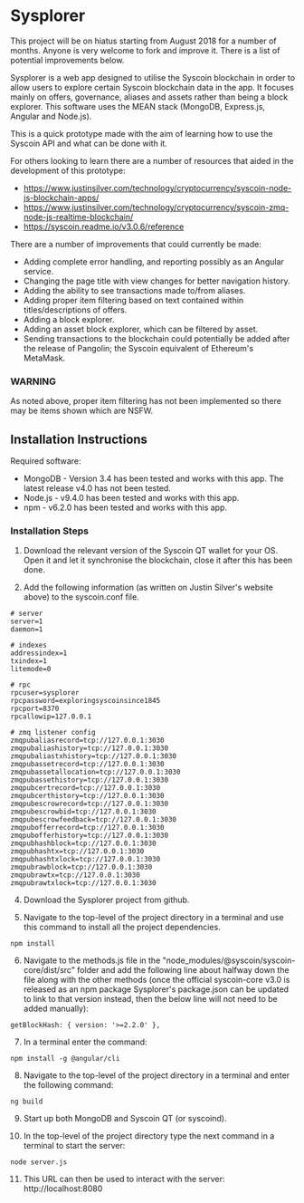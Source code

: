 # Sysplorer

This project will be on hiatus starting from August 2018 for a number of months. Anyone is very welcome to fork and improve it. There is a list of potential improvements below.

Sysplorer is a web app designed to utilise the Syscoin blockchain in order to allow users to explore certain Syscoin blockchain data in the app. It focuses mainly on offers, governance, aliases and assets rather than being a block explorer. This software uses the MEAN stack (MongoDB, Express.js, Angular and Node.js).

This is a quick prototype made with the aim of learning how to use the Syscoin API and what can be done with it.

For others looking to learn there are a number of resources that aided in the development of this prototype:
* https://www.justinsilver.com/technology/cryptocurrency/syscoin-node-js-blockchain-apps/
* https://www.justinsilver.com/technology/cryptocurrency/syscoin-zmq-node-js-realtime-blockchain/
* https://syscoin.readme.io/v3.0.6/reference

There are a number of improvements that could currently be made:
* Adding complete error handling, and reporting possibly as an Angular service.
* Changing the page title with view changes for better navigation history.
* Adding the ability to see transactions made to/from aliases.
* Adding proper item filtering based on text contained within titles/descriptions of offers.
* Adding a block explorer.
* Adding an asset block explorer, which can be filtered by asset.
* Sending transactions to the blockchain could potentially be added after the release of Pangolin; the Syscoin equivalent of Ethereum's MetaMask.

### WARNING
As noted above, proper item filtering has not been implemented so there may be items shown which are NSFW.

## Installation Instructions

Required software:
* MongoDB - Version 3.4 has been tested and works with this app. The latest release v4.0 has not been tested.
* Node.js - v9.4.0 has been tested and works with this app.
* npm - v6.2.0 has been tested and works with this app.

### Installation Steps

1. Download the relevant version of the Syscoin QT wallet for your OS. Open it and let it synchronise the blockchain, close it after this has been done.

2. Add the following information (as written on Justin Silver's website above) to the syscoin.conf file.

```
# server
server=1
daemon=1

# indexes
addressindex=1
txindex=1
litemode=0

# rpc
rpcuser=sysplorer
rpcpassword=exploringsyscoinsince1845
rpcport=8370
rpcallowip=127.0.0.1

# zmq listener config
zmqpubaliasrecord=tcp://127.0.0.1:3030
zmqpubaliashistory=tcp://127.0.0.1:3030
zmqpubaliastxhistory=tcp://127.0.0.1:3030
zmqpubassetrecord=tcp://127.0.0.1:3030
zmqpubassetallocation=tcp://127.0.0.1:3030
zmqpubassethistory=tcp://127.0.0.1:3030
zmqpubcertrecord=tcp://127.0.0.1:3030
zmqpubcerthistory=tcp://127.0.0.1:3030
zmqpubescrowrecord=tcp://127.0.0.1:3030
zmqpubescrowbid=tcp://127.0.0.1:3030
zmqpubescrowfeedback=tcp://127.0.0.1:3030
zmqpubofferrecord=tcp://127.0.0.1:3030
zmqpubofferhistory=tcp://127.0.0.1:3030
zmqpubhashblock=tcp://127.0.0.1:3030
zmqpubhashtx=tcp://127.0.0.1:3030
zmqpubhashtxlock=tcp://127.0.0.1:3030
zmqpubrawblock=tcp://127.0.0.1:3030
zmqpubrawtx=tcp://127.0.0.1:3030
zmqpubrawtxlock=tcp://127.0.0.1:3030
```

4. Download the Sysplorer project from github.

5. Navigate to the top-level of the project directory in a terminal and use this command to install all the project dependencies.
```
npm install
```

6. Navigate to the methods.js file in the "node_modules/@syscoin/syscoin-core/dist/src" folder and add the following line about halfway down the file along with the other methods (once the official syscoin-core v3.0 is released as an npm package Sysplorer's package.json can be updated to link to that version instead, then the below line will not need to be added manually):
```
getBlockHash: { version: '>=2.2.0' },
```

7. In a terminal enter the command:
```
npm install -g @angular/cli
```

8. Navigate to the top-level of the project directory in a terminal and enter the following command:
```
ng build
```

9. Start up both MongoDB and Syscoin QT (or syscoind).

10. In the top-level of the project directory type the next command in a terminal to start the server:
```
node server.js
```

11. This URL can then be used to interact with the server:
  http://localhost:8080
